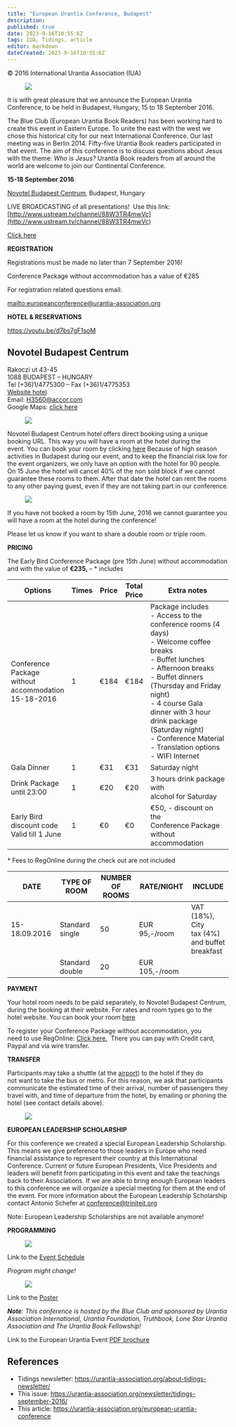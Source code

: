 ```yaml
---
title: "European Urantia Conference, Budapest"
description: 
published: true
date: 2023-9-16T10:55:6Z
tags: IUA, Tidings, article
editor: markdown
dateCreated: 2023-9-16T10:55:6Z
---
```


<p class="v-card v-sheet theme--light gray lighten-3 px-2">© 2016 International Urantia Association (IUA)</p>

<figure id="Figure_1" class="image urantiapedia image-style-align-left">
<img src="../../../image/article/IUA_Tidings/Budapest-Conference-Image-300x366.jpg">
</figure>

It is with great pleasure that we announce the European Urantia Conference, to be held in Budapest, Hungary, 15 to 18 September 2016.

The Blue Club (European Urantia Book Readers) has been working hard to create this event in Eastern Europe. To unite the east with the west we chose this historical city for our next International Conference. Our last meeting was in Berlin 2014. Fifty-five Urantia Book readers participated in that event. The aim of this conference is to discuss questions about Jesus with the theme: _Who is Jesus?_ Urantia Book readers from all around the world are welcome to join our Continental Conference.
<br style="clear:both;"/>

**15-18 September 2016**

[Novotel Budapest Centrum](http://www.novotel.com/gb/hotel-3560-novotel-budapest-centrum/index.shtml), Budapest, Hungary 

LIVE BROADCASTING of all presentations!  Use this link: [http://www.ustream.tv/channel/88W3TR4mwVc](http://www.ustream.tv/channel/88W3TR4mwVc)

[Click here](https://www.regonline.com/builder/site/?eventid=1831619)

**REGISTRATION**

Registrations must be made no later than 7 September 2016!

Conference Package without accommodation has a value of €285

For registration related questions email:

[mailto:europeanconference@urantia-association.org](mailto:europeanconference@urantia-association.org)
<br style="clear:both;"/>

**HOTEL & RESERVATIONS**

https://youtu.be/d7bs7gF1soM

## Novotel Budapest Centrum

Rakoczi ut 43-45  
1088 BUDAPEST – HUNGARY  
Tel (+36)1/4775300 – Fax (+36)1/4775353  
[Website hotel](http://www.novotel.com/gb/hotel-3560-novotel-budapest-centrum/index.shtml)  
Email: [H3560@accor.com](mailto:H3560@accor.com)  
Google Maps: [click here](https://www.google.nl/maps/place/Hotel+Novotel+Budapest+Centrum/@47.4974726,19.0698706,17z/data=!3m1!4b1!4m2!3m1!1s0x4741451a03c41333:0x9759eaeba2d8eccd)

<figure id="Figure_2" class="image urantiapedia image-style-align-right">
<img src="../../../image/article/IUA_Tidings/Novotel-Hotel-Budapest2-300x225.jpg">
</figure>

Novotel Budapest Centrum hotel offers direct booking using a unique booking URL. This way you will have a room at the hotel during the event. You can book your room by clicking [here](http://www.accorhotels.com/accorhotels/lien_externe.svlt?goto=resa_express&code_hotel=3560&code_chaine=ACC&code_avantage=URANT&sourceid=&merchantid=ADV-AccorHU) Because of high season activities in Budapest during our event, and to keep the financial risk low for the event organizers, we only have an option with the hotel for 90 people. On 15 June the hotel will cancel 40% of the non sold block if we cannot guarantee these rooms to them. After that date the hotel can rent the rooms to any other paying guest, even if they are not taking part in our conference.

<figure id="Figure_3" class="image urantiapedia image-style-align-right">
<img src="../../../image/article/IUA_Tidings/hotelpicturesmixed-Novotel-Budapest-big-300x215.jpg">
</figure>

If you have not booked a room by 15th June, 2016 we cannot guarantee you will have a room at the hotel during the conference!

Please let us know if you want to share a double room or triple room.
<br style="clear:both;"/>

**PRICING**

The Early Bird Conference Package (pre 15th June) without accommodation and with the value of **€235,** – \* includes

Options | Times | Price | Total<br>Price | Extra notes
--- | --- | --- | --- | ---
Conference<br>Package without<br>accommodation<br>15-18-2016 | 1 | €184 | €184 | Package includes<br>- Access to the conference rooms (4 days)<br>- Welcome coffee breaks<br>- Buffet lunches<br>- Afternoon breaks<br>- Buffet dinners (Thursday and Friday night)<br>- 4 course Gala dinner with 3 hour drink package (Saturday night)<br>- Conference Material<br>- Translation options<br>- WIFI Internet
Gala Dinner | 1 | €31 | €31 | Saturday night
Drink Package<br>until 23:00 | 1 | €20 | €20 | 3 hours drink package with<br>alcohol for Saturday
Early Bird<br>discount code<br>Valid till 1 June | 1 | €0 | €0 | €50, - discount on the<br>Conference Package without<br>accommodation

\* Fees to RegOnline during the check out are not included

DATE | TYPE OF ROOM | NUMBER OF<br>ROOMS | RATE/NIGHT | INCLUDE |
--- | --- | --- | --- | --- |
15-18.09.2016 | Standard single | 50 | EUR 95,-/room | VAT (18%), City<br>tax (4%)<br>and buffet<br>breakfast | \
&nbsp; | Standard double | 20 | EUR 105,-/room | &nbsp; |


**PAYMENT**

Your hotel room needs to be paid separately, to Novotel Budapest Centrum, during the booking at their website. For rates and room types go to the hotel website. You can book your room [here](http://www.accorhotels.com/accorhotels/lien_externe.svlt?goto=resa_express&code_hotel=3560&code_chaine=ACC&code_avantage=URANT&sourceid=&merchantid=ADV-AccorHU)

To register your Conference Package without accommodation, you need to use RegOnline: [Click here.](https://www.regonline.com/builder/site/?eventid=1831619)  There you can pay with Credit card, Paypal and via wire transfer.

**TRANSFER**

Participants may take a shuttle (at the [airport](http://www.bud.hu/english)) to the hotel if they do not want to take the bus or metro. For this reason, we ask that participants communicate the estimated time of their arrival, number of passengers they travel with, and time of departure from the hotel, by emailing or phoning the hotel (see contact details above).

<figure id="Figure_4" class="image urantiapedia image-style-align-right">
<img src="../../../image/article/IUA_Tidings/Novotel-Hotel-Budapest-300x225.jpg">
</figure>

**EUROPEAN LEADERSHIP SCHOLARSHIP**

For this conference we created a special European Leadership Scholarship. This means we give preference to those leaders in Europe who need financial assistance to represent their country at this International Conference. Current or future European Presidents, Vice Presidents and leaders will benefit from participating in this event and take the teachings back to their Associations. If we are able to bring enough European leaders to this conference we will organize a special meeting for them at the end of the event. For more information about the European Leadership Scholarship contact Antonio Schefer at [conference@triniteit.org](mailto:conference@triniteit.org)

Note: European Leadership Scholarships are not available anymore!

**PROGRAMMING**


<figure id="Figure_5" class="image urantiapedia">
<img src="../../../image/article/IUA_Tidings/European-Urantia-Conference-Event-Schedule-small-499x706.jpg">
</figure>

Link to the [Event Schedule](http://urantia-association.org/wp-content/uploads/2016/08/European-Urantia-Conference-Event-Schedule-small.png)

_Program might change!_ 

<figure id="Figure_6" class="image urantiapedia">
<img src="../../../image/article/IUA_Tidings/Budapest-Event-Poster-5-Logos-499x706.jpg">
</figure>

Link to the [Poster](http://urantia-association.org/wp-content/uploads/2016/08/Budapest-Event-Poster-5-Logos.png)

**_Note_**_: This conference is hosted by the Blue Club and sponsored by Urantia Association International, Urantia Foundation, Truthbook, Lone Star Urantia Association and The Urantia Book Fellowship!_

Link to the European Urantia Event [PDF brochure](http://urantia-association.org/wp-content/uploads/2016/04/Budapest-Folder-2016.pdf)

## References

- Tidings newsletter: https://urantia-association.org/about-tidings-newsletter/
- This issue: https://urantia-association.org/newsletter/tidings-september-2016/
- This article: https://urantia-association.org/european-urantia-conference